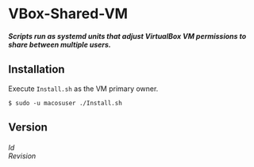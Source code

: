 # VBox-Shared-VM

##### Scripts run as systemd units that adjust VirtualBox VM permissions to share between multiple users.

## Installation

Execute `Install.sh` as the VM primary owner.

    $ sudo -u macosuser ./Install.sh

## Version

###### $Id$<br>$Revision$